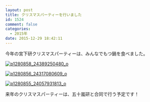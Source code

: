 ```yaml
---
layout: post
title: クリスマスパーティーを行いました
id: 1524
comment: false
categories:
  - 2015年
date: 2015-12-29 18:42:11
---
```


今年の宮下研クリスマスパーティーは、みんなでもつ鍋を食べました。

[![p1280858_24389250480_o](/wp-content/uploads/2016/01/p1280858_24389250480_o.jpg)](/wp-content/uploads/2016/01/p1280858_24389250480_o.jpg)

[![p1280856_24317080609_o](/wp-content/uploads/2016/01/p1280856_24317080609_o.jpg)](/wp-content/uploads/2016/01/p1280856_24317080609_o.jpg)

[![p1280855_24057931813_o](/wp-content/uploads/2016/01/p1280855_24057931813_o.jpg)](/wp-content/uploads/2016/01/p1280855_24057931813_o.jpg)

来年のクリスマスパーティーは、五十嵐研と合同で行う予定です！
